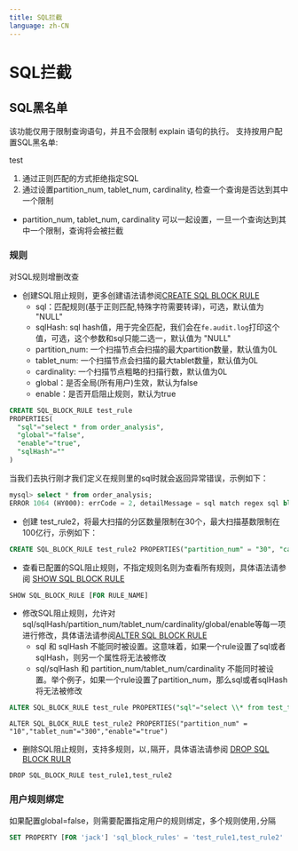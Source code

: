 ```yaml
---
title: SQL拦截
language: zh-CN
---
```


# SQL拦截

## SQL黑名单

该功能仅用于限制查询语句，并且不会限制 explain 语句的执行。 支持按用户配置SQL黑名单:



test

1. 通过正则匹配的方式拒绝指定SQL
2. 通过设置partition\_num, tablet\_num, cardinality, 检查一个查询是否达到其中一个限制

* partition\_num, tablet\_num, cardinality 可以一起设置，一旦一个查询达到其中一个限制，查询将会被拦截

### 规则

对SQL规则增删改查

* 创建SQL阻止规则，更多创建语法请参阅[CREATE SQL BLOCK RULE](../sql-manual/sql-reference/Data-Definition-Statements/Create/CREATE-SQL-BLOCK-RULE.md)
  * sql：匹配规则(基于正则匹配,特殊字符需要转译)，可选，默认值为 "NULL"
  * sqlHash: sql hash值，用于完全匹配，我们会在`fe.audit.log`打印这个值，可选，这个参数和sql只能二选一，默认值为 "NULL"
  * partition\_num: 一个扫描节点会扫描的最大partition数量，默认值为0L
  * tablet\_num: 一个扫描节点会扫描的最大tablet数量，默认值为0L
  * cardinality: 一个扫描节点粗略的扫描行数，默认值为0L
  * global：是否全局(所有用户)生效，默认为false
  * enable：是否开启阻止规则，默认为true

```sql
CREATE SQL_BLOCK_RULE test_rule 
PROPERTIES(
  "sql"="select * from order_analysis",
  "global"="false",
  "enable"="true",
  "sqlHash"=""
)
```

当我们去执行刚才我们定义在规则里的sql时就会返回异常错误，示例如下：

```sql
mysql> select * from order_analysis;
ERROR 1064 (HY000): errCode = 2, detailMessage = sql match regex sql block rule: order_analysis_rule
```

* 创建 test\_rule2，将最大扫描的分区数量限制在30个，最大扫描基数限制在100亿行，示例如下：

```sql
CREATE SQL_BLOCK_RULE test_rule2 PROPERTIES("partition_num" = "30", "cardinality"="10000000000","global"="false","enable"="true")
```

* 查看已配置的SQL阻止规则，不指定规则名则为查看所有规则，具体语法请参阅 [SHOW SQL BLOCK RULE](../sql-manual/sql-reference/Show-Statements/SHOW-SQL-BLOCK-RULE.md)

```sql
SHOW SQL_BLOCK_RULE [FOR RULE_NAME]
```

* 修改SQL阻止规则，允许对sql/sqlHash/partition\_num/tablet\_num/cardinality/global/enable等每一项进行修改，具体语法请参阅[ALTER SQL BLOCK RULE](../sql-manual/sql-reference/Data-Definition-Statements/Alter/ALTER-SQL-BLOCK-RULE.md)
  * sql 和 sqlHash 不能同时被设置。这意味着，如果一个rule设置了sql或者sqlHash，则另一个属性将无法被修改
  * sql/sqlHash 和 partition\_num/tablet\_num/cardinality 不能同时被设置。举个例子，如果一个rule设置了partition\_num，那么sql或者sqlHash将无法被修改

```sql
ALTER SQL_BLOCK_RULE test_rule PROPERTIES("sql"="select \\* from test_table","enable"="true")
```

```
ALTER SQL_BLOCK_RULE test_rule2 PROPERTIES("partition_num" = "10","tablet_num"="300","enable"="true")
```

* 删除SQL阻止规则，支持多规则，以`,`隔开，具体语法请参阅 [DROP SQL BLOCK RULR](../sql-manual/sql-reference/Data-Definition-Statements/Drop/DROP-SQL-BLOCK-RULE.md)

```
DROP SQL_BLOCK_RULE test_rule1,test_rule2
```

### 用户规则绑定

如果配置global=false，则需要配置指定用户的规则绑定，多个规则使用`,`分隔

```sql
SET PROPERTY [FOR 'jack'] 'sql_block_rules' = 'test_rule1,test_rule2'
```
